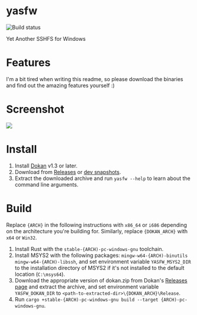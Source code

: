 # yasfw

![Build status](https://github.com/DDoSolitary/yasfw/workflows/.github/workflows/build.yml/badge.svg)

Yet Another SSHFS for Windows

# Features

I'm a bit tired when writing this readme, so please download the binaries and find out the amazing features yourself :)

# Screenshot

![](https://i.ibb.co/N683Rrh/yasfw-screenshot.png)

# Install

1. Install [Dokan](https://github.com/dokan-dev/dokany/releases) v1.3 or later.
2. Download from [Releases](https://github.com/DDoSolitary/yasfw/releases) or [dev snapshots](https://dl.bintray.com/ddosolitary/dev-releases/yasfw/).
3. Extract the downloaded archive and run `yasfw --help` to learn about the command line arguments.

# Build

Replace `{ARCH}` in the following instructions with `x86_64` or `i686` depending on the architecture you're building for. Similarly, replace `{DOKAN_ARCH}` with `x64` or `Win32`.

1. Install Rust with the `stable-{ARCH)-pc-windows-gnu` toolchain.
2. Install MSYS2 with the following packages: `mingw-w64-{ARCH)-binutils mingw-w64-{ARCH)-libssh`, and set environment variable `YASFW_MSYS2_DIR` to the installation directory of MSYS2 if it's not installed to the default location (`C:\msys64`).
3. Download the appropriate version of dokan.zip from Dokan's [Releases page](https://github.com/dokan-dev/dokany/releases) and extract the archive, and set environment variable `YASFW_DOKAN_DIR` to `<path-to-extracted-dir>\{DOKAN_ARCH}\Release`.
4. Run `cargo +stable-{ARCH)-pc-windows-gnu build --target {ARCH)-pc-windows-gnu`.
